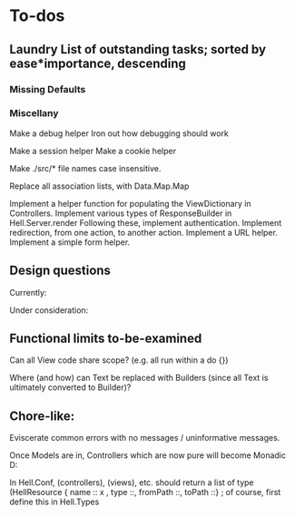 # To-dos

## Laundry List of outstanding tasks; sorted by ease*importance, descending

### Missing Defaults

### Miscellany

Make a debug helper
Iron out how debugging should work

Make a session helper
Make a cookie helper

Make ./src/* file names case insensitive.

Replace all association lists, with Data.Map.Map

Implement a helper function for populating the ViewDictionary in Controllers.
Implement various types of ResponseBuilder in Hell.Server.render
Following these, implement authentication.
Implement redirection, from one action, to another action.
Implement a URL helper.
Implement a simple form helper.

## Design questions  

Currently:

Under consideration:

## Functional limits to-be-examined

Can all View code share scope? (e.g. all run within a do {})

Where (and how) can Text be replaced with Builders (since all Text is
ultimately converted to Builder)?

## Chore-like:

Eviscerate common errors with no messages / uninformative messages.

Once Models are in, Controllers which are now pure will become Monadic D:

In Hell.Conf, (controllers), (views), etc. should return a list of type
(HellResource { name :: x ,  type ::, fromPath ::, toPath ::} ; of course,
first define this in Hell.Types
